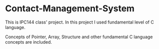 # Contact-Management-System

This is IPC144 class' project. In this project I used fundamental level of C language.

Concepts of Pointer, Array, Structure and other fundamental C language concepts are included.

